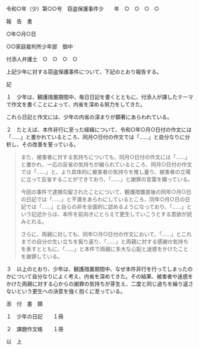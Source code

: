 令和○年（少）第○○号　窃盗保護事件少　　年　○　○　○　○

報　告　書

○年○月○日

○○家庭裁判所少年部　御中

付添人弁護士　○　○　○　○

上記少年に対する窃盗保護事件について、下記のとおり報告する。

記

１　少年は、観護措置期間中、毎日日記を書くとともに、付添人が課したテーマで作文を書くことによって、内省を深める努力をしてきた。

これら日記と作文には、少年の内省の深まりが顕著にあらわれている。

２　たとえば、本件非行に至った経緯について、令和○年○月○日付の作文には「......」と書かれているところ、同月○日付の作文では「......」と自分なりに分析し、その改善を誓っている。

> また、被害者に対する気持ちについても、同月○日付の作文には「......」と書かれ、一応の反省の気持ちが綴られているところ、同月○日付の作文では「......」と、より具体的に被害者の気持ちを推し量り、被害者の立場に立って反省することができており、「......」と謝罪の言葉を綴っている。
>
> 今回の事件で逮捕勾留されたことについて、観護措置直後の同年○月○日の日記では「......」と不満をあらわにしているところ、同年○月○日の日記では「......」と自らの非を全面的に認めるようになっており、「......」という記述からは、本件を前向きにとらえて更生していこうとする意欲が読みとれる。
>
> さらに、両親に対しても、同年○月○日付の作文において、「......」とこれまでの自分の生い立ちを振り返り、「......」と両親に対する感謝の気持ちを表すとともに、「......」と本件で両親に多大な心配と迷惑をかけたことを謝罪している。

３　以上のとおり、少年は、観護措置期間中、なぜ本件非行を行ってしまったのかについて自分なりによく考え、内省を深めてきた。その結果、被害者や迷惑をかけた両親に対する心からの謝罪の気持ちが芽生え、二度と同じ過ちを繰り返さないという更生への決意を強く抱くに至っている。

添　付　書　類

１　少年の日記　　１冊

２　課題作文帳　　１冊

以　上
